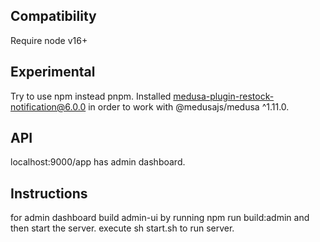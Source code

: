 ## Compatibility
Require node v16+

## Experimental
Try to use npm instead pnpm.
Installed medusa-plugin-restock-notification@6.0.0 in order to work with @medusajs/medusa ^1.11.0.

## API
localhost:9000/app has admin dashboard.

## Instructions
for admin dashboard build admin-ui by running npm run build:admin and then start the server.
execute sh start.sh to run server.
